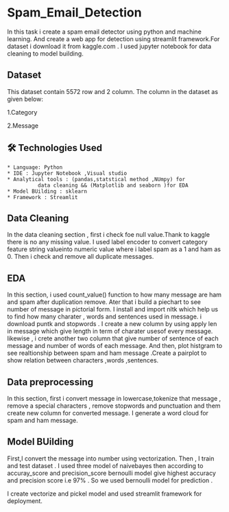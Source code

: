 # Spam_Email_Detection

In this task i create a spam email  detector using python and machine learning. And create a web app for detection using
streamlit framework.For dataset i download it from kaggle.com . I used jupyter notebook for data cleaning to model building.

## Dataset
This dataset contain 5572 row and 2 column. The column in the dataset as given below:

1.Category

2.Message


## 🛠 Technologies Used

    * Language: Python
    * IDE : Jupyter Notebook ,Visual studio
    * Analytical tools : (pandas,statstical method ,NUmpy) for
              data cleaning && (Matplotlib and seaborn )for EDA
    * Model BUilding : sklearn
    * Framework : Streamlit


## Data Cleaning

In the data cleaning section , first i check foe null value.Thank to kaggle there is no any missing value. I used label encoder to convert category feature  string valueinto
numeric value where i label spam as a 1 and ham as  0. Then i check and remove all duplicate messages. 

## EDA

In this section, i used count_value() function to how many message are ham and spam after duplication remove. Ater that i build a piechart to see number of message in pictorial form.
I install and import nltk which help us to find how many charater , words and sentences used in message. i download puntk and stopwords . I create a new column by using apply len in 
message which give length in term of charater usesof every message.  likewise , i crete another two column  that give number of sentence of each message and number of words of each
message. And then, plot histgram to see realtionship between spam and ham message .Create a pairplot to show relation between characters ,words ,sentences.

## Data preprocessing

In this section, first i convert message in lowercase,tokenize that message , remove a special characters , remove stopwords and punctuation and them create  new column for converted message.
I generate a word cloud for spam and ham message.

## Model BUilding
First,I convert the message into number using vectorization. Then , I train and test dataset . I used three model of  naivebayes  then according to accuray_score and precision_score
bernoulli model give highest accuracy and precision score i.e 97% . So we used bernoulli model for prediction . 


I create vectorize and pickel model and used streamlit framework for deployment.




 





    

